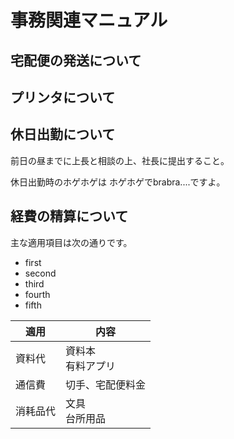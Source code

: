 # 事務関連マニュアル
## 宅配便の発送について
## プリンタについて
## 休日出勤について
前日の昼までに上長と相談の上、社長に提出すること。

休日出勤時のホゲホゲは
ホゲホゲでbrabra....ですよ。

## 経費の精算について
主な適用項目は次の通りです。
- first
- second
- third
- fourth
- fifth


|適用  |内容
|--|--
|資料代  |資料本<br>有料アプリ
|通信費|切手、宅配便料金
|消耗品代|文具<br>台所用品

